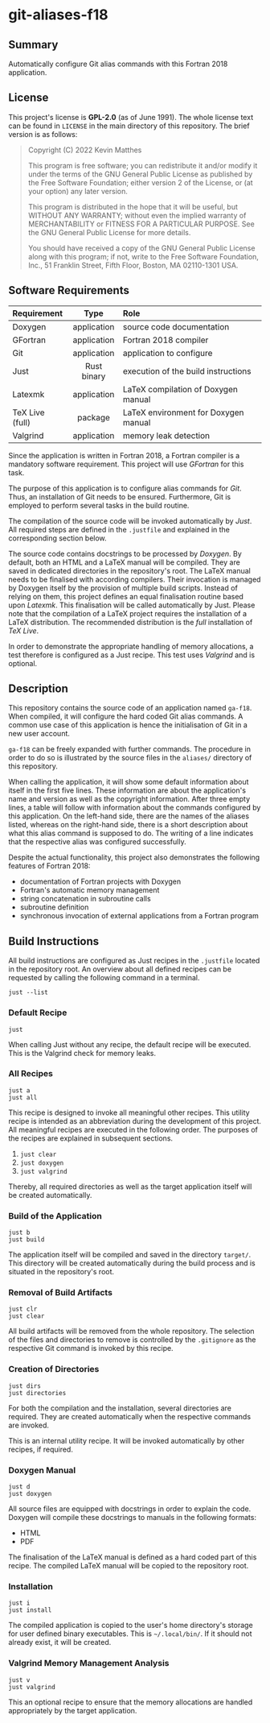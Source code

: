 <!---------------------- GNU General Public License 2.0 ------------------------
--                                                                            --
-- Copyright (C) 2022 Kevin Matthes                                           --
--                                                                            --
-- This program is free software; you can redistribute it and/or modify       --
-- it under the terms of the GNU General Public License as published by       --
-- the Free Software Foundation; either version 2 of the License, or          --
-- (at your option) any later version.                                        --
--                                                                            --
-- This program is distributed in the hope that it will be useful,            --
-- but WITHOUT ANY WARRANTY; without even the implied warranty of             --
-- MERCHANTABILITY or FITNESS FOR A PARTICULAR PURPOSE.  See the              --
-- GNU General Public License for more details.                               --
--                                                                            --
-- You should have received a copy of the GNU General Public License along    --
-- with this program; if not, write to the Free Software Foundation, Inc.,    --
-- 51 Franklin Street, Fifth Floor, Boston, MA 02110-1301 USA.                --
--                                                                            --
------------------------------------------------------------------------------->

<!------------------------------------------------------------------------------
--
--  AUTHOR      Kevin Matthes
--  BRIEF       Important information regarding this project.
--  COPYRIGHT   (C) 2022 Kevin Matthes.
--              This file is licensed GPL 2 as of June 1991.
--  DATE        2022
--  FILE        README.md
--  NOTE        See `LICENSE' for full license.
--
------------------------------------------------------------------------------->

# git-aliases-f18

## Summary

Automatically configure Git alias commands with this Fortran 2018 application.

## License

This project's license is **GPL-2.0** (as of June 1991).  The whole license text
can be found in `LICENSE` in the main directory of this repository.  The brief
version is as follows:

> Copyright (C) 2022 Kevin Matthes
>
> This program is free software; you can redistribute it and/or modify
> it under the terms of the GNU General Public License as published by
> the Free Software Foundation; either version 2 of the License, or
> (at your option) any later version.
>
> This program is distributed in the hope that it will be useful,
> but WITHOUT ANY WARRANTY; without even the implied warranty of
> MERCHANTABILITY or FITNESS FOR A PARTICULAR PURPOSE.  See the
> GNU General Public License for more details.
>
> You should have received a copy of the GNU General Public License along
> with this program; if not, write to the Free Software Foundation, Inc.,
> 51 Franklin Street, Fifth Floor, Boston, MA 02110-1301 USA.

## Software Requirements

| Requirement       | Type          | Role                                  |
|:------------------|:-------------:|:--------------------------------------|
| Doxygen           | application   | source code documentation             |
| GFortran          | application   | Fortran 2018 compiler                 |
| Git               | application   | application to configure              |
| Just              | Rust binary   | execution of the build instructions   |
| Latexmk           | application   | LaTeX compilation of Doxygen manual   |
| TeX Live (full)   | package       | LaTeX environment for Doxygen manual  |
| Valgrind          | application   | memory leak detection                 |

Since the application is written in Fortran 2018, a Fortran compiler is a
mandatory software requirement.  This project will use *GFortran* for this task.

The purpose of this application is to configure alias commands for *Git*.  Thus,
an installation of Git needs to be ensured.  Furthermore, Git is employed to
perform several tasks in the build routine.

The compilation of the source code will be invoked automatically by *Just*.  All
required steps are defined in the `.justfile` and explained in the corresponding
section below.

The source code contains docstrings to be processed by *Doxygen*.  By default,
both an HTML and a LaTeX manual will be compiled.  They are saved in dedicated
directories in the repository's root.  The LaTeX manual needs to be finalised
with according compilers.  Their invocation is managed by Doxygen itself by the
provision of multiple build scripts.  Instead of relying on them, this project
defines an equal finalisation routine based upon *Latexmk*.  This finalisation
will be called automatically by Just.  Please note that the compilation of a
LaTeX project requires the installation of a LaTeX distribution.  The
recommended distribution is the *full* installation of *TeX Live*.

In order to demonstrate the appropriate handling of memory allocations, a test
therefore is configured as a Just recipe.  This test uses *Valgrind* and is
optional.

## Description

This repository contains the source code of an application named `ga-f18`.  When
compiled, it will configure the hard coded Git alias commands.  A common use
case of this application is hence the initialisation of Git in a new user
account.

`ga-f18` can be freely expanded with further commands.  The procedure in order
to do so is illustrated by the source files in the `aliases/` directory of this
repository.

When calling the application, it will show some default information about itself
in the first five lines.  These information are about the application's name and
version as well as the copyright information.  After three empty lines, a table
will follow with information about the commands configured by this application.
On the left-hand side, there are the names of the aliases listed, whereas on the
right-hand side, there is a short description about what this alias command is
supposed to do.  The writing of a line indicates that the respective alias was
configured successfully.

Despite the actual functionality, this project also demonstrates the following
features of Fortran 2018:

* documentation of Fortran projects with Doxygen
* Fortran's automatic memory management
* string concatenation in subroutine calls
* subroutine definition
* synchronous invocation of external applications from a Fortran program

## Build Instructions

All build instructions are configured as Just recipes in the `.justfile` located
in the repository root.  An overview about all defined recipes can be requested
by calling the following command in a terminal.

```
just --list
```

### Default Recipe

```
just
```

When calling Just without any recipe, the default recipe will be executed.  This
is the Valgrind check for memory leaks.

### All Recipes

```
just a
just all
```

This recipe is designed to invoke all meaningful other recipes.  This utility
recipe is intended as an abbreviation during the development of this project.
All meaningful recipes are executed in the following order.  The purposes of
the recipes are explained in subsequent sections.

1. `just clear`
2. `just doxygen`
3. `just valgrind`

Thereby, all required directories as well as the target application itself will
be created automatically.

### Build of the Application

```
just b
just build
```

The application itself will be compiled and saved in the directory `target/`.
This directory will be created automatically during the build process and is
situated in the repository's root.

### Removal of Build Artifacts

```
just clr
just clear
```

All build artifacts will be removed from the whole repository.  The selection of
the files and directories to remove is controlled by the `.gitignore` as the
respective Git command is invoked by this recipe.

### Creation of Directories

```
just dirs
just directories
```

For both the compilation and the installation, several directories are required.
They are created automatically when the respective commands are invoked.

This is an internal utility recipe.  It will be invoked automatically by other
recipes, if required.

### Doxygen Manual

```
just d
just doxygen
```

All source files are equipped with docstrings in order to explain the code.
Doxygen will compile these docstrings to manuals in the following formats:

* HTML
* PDF

The finalisation of the LaTeX manual is defined as a hard coded part of this
recipe.  The compiled LaTeX manual will be copied to the repository root.

### Installation

```
just i
just install
```

The compiled application is copied to the user's home directory's storage for
user defined binary executables.  This is `~/.local/bin/`.  If it should not
already exist, it will be created.

### Valgrind Memory Management Analysis

```
just v
just valgrind
```

This an optional recipe to ensure that the memory allocations are handled
appropriately by the target application.

<!----------------------------------------------------------------------------->
